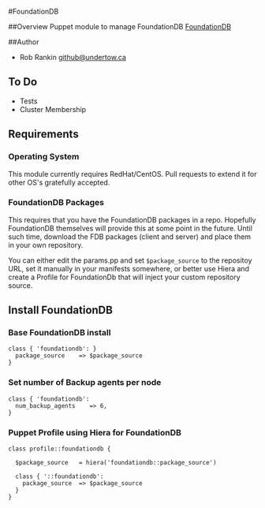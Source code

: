 #FoundationDB

##Overview
Puppet module to manage FoundationDB [FoundationDB](https://foundationdb.com/)

##Author
* Rob Rankin <github@undertow.ca>

## To Do
* Tests
* Cluster Membership

## Requirements

### Operating System
This module currently requires RedHat/CentOS.  Pull requests to extend it for other OS's gratefully accepted.

### FoundationDB Packages
This requires that you have the FoundationDB packages in a repo.  Hopefully FoundationDB themselves will provide this at some point in the future.  Until such time, download the FDB packages (client and server) and place them in your own repository.

You can either edit the params.pp and set `$package_source` to the repositoy URL, set it manually in your manifests somewhere, or better use Hiera and create a Profile for FoundationDb that will inject your custom repository source.

## Install FoundationDB

### Base FoundationDB install
```
class { 'foundationdb': }
  package_source    => $package_source
}
```

### Set number of Backup agents per node

```
class { 'foundationdb':
  num_backup_agents    => 6,
}
```

### Puppet Profile using Hiera for FoundationDB

```
class profile::foundationdb {

  $package_source   = hiera('foundationdb::package_source')

  class { '::foundationdb':
    package_source  => $package_source
  }
}
```
